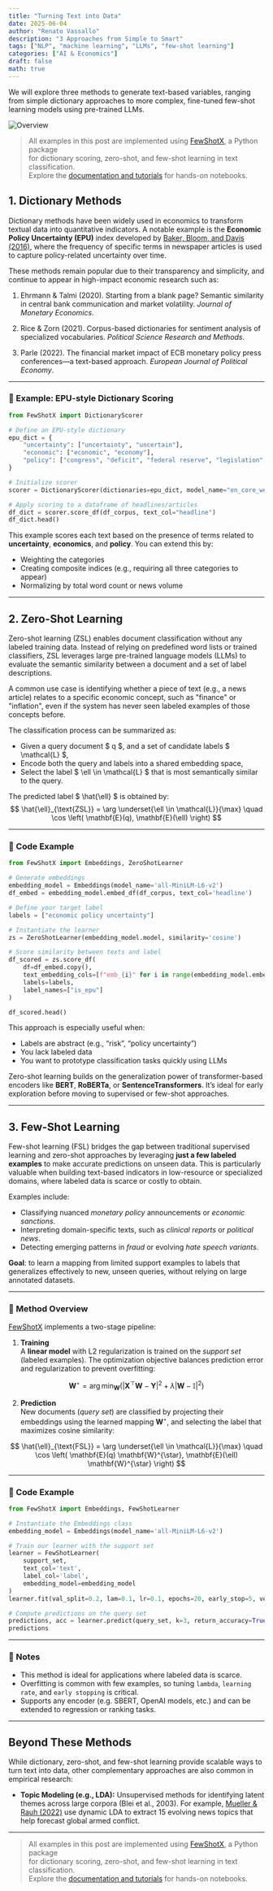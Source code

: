 ```yaml
---
title: "Turning Text into Data"
date: 2025-06-04
author: "Renato Vassallo"
description: "3 Approaches from Simple to Smart"
tags: ["NLP", "machine learning", "LLMs", "few-shot learning"]
categories: ["AI & Economics"]
draft: false
math: true
---
```


We will explore three methods to generate text-based variables, ranging from simple dictionary approaches to more complex, fine-tuned few-shot learning models using pre-trained LLMs.

![Overview](/images/posts/text_as_data/xyplot.png)

> All examples in this post are implemented using [FewShotX](https://github.com/RenatoVassallo/FewShotX), a Python package  
> for dictionary scoring, zero-shot, and few-shot learning in text classification.  
> Explore the [documentation and tutorials](https://github.com/RenatoVassallo/FewShotX/tree/main/tutorials) for hands-on notebooks.

## 1. Dictionary Methods

Dictionary methods have been widely used in economics to transform textual data into quantitative indicators. A notable example is the **Economic Policy Uncertainty (EPU)** index developed by [Baker, Bloom, and Davis (2016)](https://www.policyuncertainty.com/media/BakerBloomDavis.pdf), where the frequency of specific terms in newspaper articles is used to capture policy-related uncertainty over time.

These methods remain popular due to their transparency and simplicity, and continue to appear in high-impact economic research such as:

1. Ehrmann & Talmi (2020). Starting from a blank page? Semantic similarity in central bank communication and market volatility. *Journal of Monetary Economics*.

2. Rice & Zorn (2021). Corpus-based dictionaries for sentiment analysis of specialized vocabularies. *Political Science Research and Methods*.

3. Parle (2022). The financial market impact of ECB monetary policy press conferences—a text-based approach. *European Journal of Political Economy*.

---

### 🧰 Example: EPU-style Dictionary Scoring

```python
from FewShotX import DictionaryScorer

# Define an EPU-style dictionary
epu_dict = {
    "uncertainty": ["uncertainty", "uncertain"],
    "economic": ["economic", "economy"],
    "policy": ["congress", "deficit", "federal reserve", "legislation", "regulation", "white house"]
}

# Initialize scorer
scorer = DictionaryScorer(dictionaries=epu_dict, model_name="en_core_web_sm")

# Apply scoring to a dataframe of headlines/articles
df_dict = scorer.score_df(df_corpus, text_col="headline")
df_dict.head()
```

This example scores each text based on the presence of terms related to **uncertainty**, **economics**, and **policy**. You can extend this by:
- Weighting the categories
- Creating composite indices (e.g., requiring all three categories to appear)
- Normalizing by total word count or news volume

---

## 2. Zero-Shot Learning

Zero-shot learning (ZSL) enables document classification without any labeled training data. Instead of relying on predefined word lists or trained classifiers, ZSL leverages large pre-trained language models (LLMs) to evaluate the semantic similarity between a document and a set of label descriptions.

A common use case is identifying whether a piece of text (e.g., a news article) relates to a specific economic concept, such as "finance" or "inflation", even if the system has never seen labeled examples of those concepts before.

The classification process can be summarized as:

- Given a query document $ q $, and a set of candidate labels $ \mathcal{L} $,
- Encode both the query and labels into a shared embedding space,
- Select the label $ \ell \in \mathcal{L} $ that is most semantically similar to the query.

The predicted label $ \hat{\ell} $ is obtained by:
$$
  \hat{\ell}_{\text{ZSL}} = \arg \underset{\ell \in \mathcal{L}}{\max} \quad \cos \left( \mathbf{E}(q), \mathbf{E}(\ell) \right)
$$

---

### 🧪 Code Example

```python
from FewShotX import Embeddings, ZeroShotLearner

# Generate embeddings
embedding_model = Embeddings(model_name='all-MiniLM-L6-v2')
df_embed = embedding_model.embed_df(df_corpus, text_col='headline')

# Define your target label
labels = ["economic policy uncertainty"]

# Instantiate the learner
zs = ZeroShotLearner(embedding_model.model, similarity='cosine')

# Score similarity between texts and label
df_scored = zs.score_df(
    df=df_embed.copy(),
    text_embedding_cols=[f"emb_{i}" for i in range(embedding_model.embedding_dim)],
    labels=labels,
    label_names=["is_epu"]
)

df_scored.head()
```

This approach is especially useful when:
- Labels are abstract (e.g., “risk”, “policy uncertainty”)
- You lack labeled data
- You want to prototype classification tasks quickly using LLMs

Zero-shot learning builds on the generalization power of transformer-based encoders like **BERT**, **RoBERTa**, or **SentenceTransformers**. It’s ideal for early exploration before moving to supervised or few-shot approaches.

---

## 3. Few-Shot Learning

Few-shot learning (FSL) bridges the gap between traditional supervised learning and zero-shot approaches by leveraging **just a few labeled examples** to make accurate predictions on unseen data. This is particularly valuable when building text-based indicators in low-resource or specialized domains, where labeled data is scarce or costly to obtain.

Examples include:

- Classifying nuanced *monetary policy* announcements or *economic sanctions*.
- Interpreting domain-specific texts, such as *clinical reports* or *political news*.
- Detecting emerging patterns in *fraud* or evolving *hate speech variants*.

**Goal**: to learn a mapping from limited support examples to labels that generalizes effectively to new, unseen queries, without relying on large annotated datasets.

---

### 🔧 Method Overview

[FewShotX](https://github.com/RenatoVassallo/FewShotX) implements a two-stage pipeline:

1. **Training**  
   A **linear model** with L2 regularization is trained on the *support set* (labeled examples). The optimization objective balances prediction error and regularization to prevent overfitting:

$$
\mathbf{W}^{\star} = \arg \min_{\mathbf{W}} \left( | \mathbf{X}^\top \mathbf{W} - \mathbf{Y} |^2 + \lambda | \mathbf{W} - \mathbb{I} |^2 \right)
$$

2. **Prediction**  
   New documents (*query set*) are classified by projecting their embeddings using the learned mapping $\mathbf{W}^{\star}$, and selecting the label that maximizes cosine similarity:

$$
\hat{\ell}_{\text{FSL}} = \arg \underset{\ell \in \mathcal{L}}{\max} \quad \cos \left( \mathbf{E}(q) \mathbf{W}^{\star}, \mathbf{E}(\ell) \mathbf{W}^{\star} \right)
$$

---

### 🧪 Code Example

```python
from FewShotX import Embeddings, FewShotLearner

# Instantiate the Embeddings class
embedding_model = Embeddings(model_name='all-MiniLM-L6-v2')

# Train our learner with the support set
learner = FewShotLearner(
    support_set, 
    text_col='text', 
    label_col='label', 
    embedding_model=embedding_model
)
learner.fit(val_split=0.2, lam=0.1, lr=0.1, epochs=20, early_stop=5, verbose=True)

# Compute predictions on the query set
predictions, acc = learner.predict(query_set, k=3, return_accuracy=True)
predictions
```

---

### 🧠 Notes

- This method is ideal for applications where labeled data is scarce.
- Overfitting is common with few examples, so tuning `lambda`, `learning rate`, and `early stopping` is critical.
- Supports any encoder (e.g. SBERT, OpenAI models, etc.) and can be extended to regression or ranking tasks.

---

## Beyond These Methods

While dictionary, zero-shot, and few-shot learning provide scalable ways to turn text into data, other complementary approaches are also common in empirical research:

- **Topic Modeling (e.g., LDA):** Unsupervised methods for identifying latent themes across large corpora (Blei et al., 2003).
  For example, [Mueller & Rauh (2022)](https://academic.oup.com/jeea/article/20/6/2440/6574413) use dynamic LDA to extract 15 evolving news topics that help forecast global armed conflict.

--- 

> All examples in this post are implemented using [FewShotX](https://github.com/RenatoVassallo/FewShotX), a Python package  
> for dictionary scoring, zero-shot, and few-shot learning in text classification.  
> Explore the [documentation and tutorials](https://github.com/RenatoVassallo/FewShotX/tree/main/tutorials) for hands-on notebooks.


